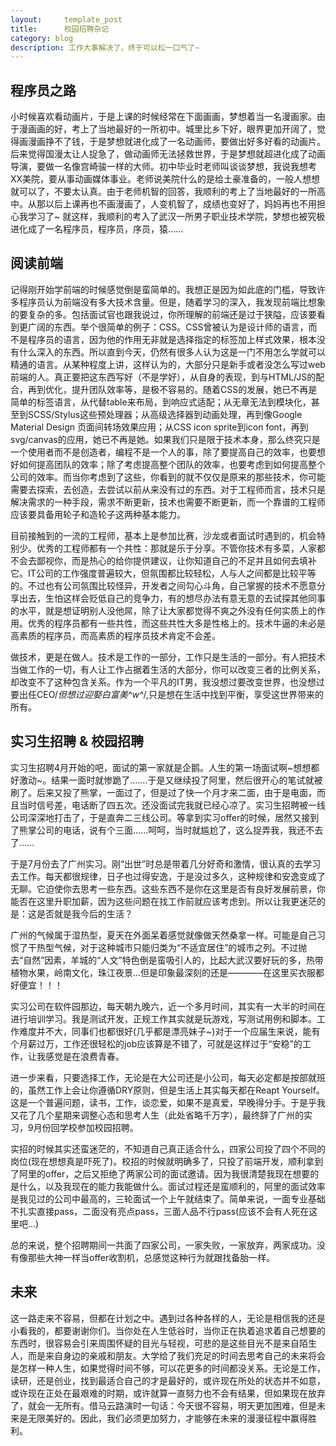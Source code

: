 ```yaml
---
layout:     template_post
title:      校园招聘杂记
category: blog
description: 工作大事解决了，终于可以松一口气了~
---
```


## 程序员之路

小时候喜欢看动画片，于是上课的时候经常在下面画画，梦想着当一名漫画家。由于漫画画的好，考上了当地最好的一所初中。城里比乡下好，眼界更加开阔了，觉得画漫画挣不了钱，于是梦想就进化成了一名动画师，要做出好多好看的动画片。后来觉得国漫太让人捉急了，做动画师无法拯救世界，于是梦想就超进化成了动画导演，要做一名像宫崎骏一样的大师。初中毕业时老师叫谈谈梦想，我说我想考XX美院，要从事动画媒体事业。老师说美院什么的是给土豪准备的，一般人想想就可以了，不要太认真。由于老师机智的回答，我顺利的考上了当地最好的一所高中。从那以后上课再也不画漫画了，人变机智了，成绩也变好了，妈妈再也不用担心我学习了~ 就这样，我顺利的考入了武汉一所男子职业技术学院，梦想也被究极进化成了一名程序员，程序员，序员，猿......

## 阅读前端

记得刚开始学前端的时候感觉倒是蛮简单的。我想正是因为如此底的门槛，导致许多程序员认为前端没有多大技术含量。但是，随着学习的深入，我发现前端比想象的要复杂的多。包括面试官也跟我说过，你所理解的前端还是过于狭隘，应该要看到更广阔的东西。举个很简单的例子：CSS。CSS曾被认为是设计师的语言，而不是程序员的语言，因为他的作用无非就是选择指定的标签加上样式效果，根本没有什么深入的东西。所以直到今天，仍然有很多人认为这是一门不用怎么学就可以精通的语言。从某种程度上讲，这样认为的，大部分只是新手或者没怎么写过web前端的人。真正要把这东西写好（不是学好），从自身的表现，到与HTML/JS的配合，再到优化，提升团队效率等，是极不容易的。随着CSS的发展，她已不再是简单的标签语言，从代替table来布局，到响应式适配；从无章无法到模块化，甚至到SCSS/Stylus这些预处理器；从高级选择器到动画处理，再到像Google Material Design 页面间转场效果应用；从CSS icon sprite到icon font，再到svg/canvas的应用，她已不再是她。如果我们只是限于技术本身，那么终究只是一个使用者而不是创造者，编程不是一个人的事，除了要提高自己的效率，也要想好如何提高团队的效率；除了考虑提高整个团队的效率，也要考虑到如何提高整个公司的效率。而当你考虑到了这些，你看到的就不仅仅是原来的那些技术，你可能需要去探索，去创造，去尝试以前从来没有过的东西。对于工程师而言，技术只是解决需求的一种手段，需求不断更新，技术也需要不断更新，而一个靠谱的工程师应该要具备用轮子和造轮子这两种基本能力。

目前接触到的一流的工程师，基本上是参加比赛，沙龙或者面试时遇到的，机会特别少。优秀的工程师都有一个共性：那就是乐于分享。不管你技术有多菜，人家都不会去鄙视你，而是热心的给你提供建议，让你知道自己的不足并且如何去填补它。IT公司的工作强度普遍较大，但氛围都比较轻松，人与人之间都是比较平等的。不过也有公司氛围比较怪异，开发者之间勾心斗角，自己掌握的技术不愿意分享出去，生怕这样会贬低自己的竞争力，有的想尽办法有意无意的去试探其他同事的水平，就是想证明别人没他屌，除了让大家都觉得不爽之外没有任何实质上的作用。优秀的程序员都有一些共性，而这些共性大多是性格上的。技术牛逼的未必是高素质的程序员，而高素质的程序员技术肯定不会差。

做技术，更是在做人。技术是工作的一部分，工作只是生活的一部分。有人把技术当做工作的一切，有人让工作占据着生活的大部分，你可以改变三者的比例关系，却改变不了这种包含关系。作为一个平凡的IT男，我没想过要改变世界，也没想过要出任CEO/*但想过迎娶白富美^w^*/,只是想在生活中找到平衡，享受这世界带来的所有。

## 实习生招聘 & 校园招聘

实习生招聘4月开始的吧，面试的第一家就是企鹅。人生的第一场面试啊~想想都好激动~。结果一面时就惨跪了…….于是又继续投了阿里，然后很开心的笔试就被刷了。后来又投了熊掌，一面过了，但是过了快一个月才来二面，由于是电面，而且当时信号差，电话断了四五次。还没面试完我就已经心凉了。实习生招聘被一线公司深深地打击了，于是直奔二三线公司。等拿到实习offer的时候，居然又接到了熊掌公司的电话，说有个三面......呵呵，当时就尴尬了，这么捉弄我，我还不去了……

于是7月份去了广州实习。刚“出世”时总是带着几分好奇和激情，很认真的去学习去工作。每天都很规律，日子也过得安逸，于是没过多久，这种规律和安逸变成了无聊。它迫使你去思考一些东西。这些东西不是你在这里是否有良好发展前景，你能否在这里升职加薪，因为这些问题在找工作前就应该考虑到。所以让我更迷茫的是：这是否就是我今后的生活？

广州的气候属于湿热型，夏天在外面呆着感觉就像做天然桑拿一样。可能是自己习惯了干热型气候，对于这种城市只能归类为“不适宜居住”的城市之列。不过抛去“自然”因素，羊城的“人文”特色倒是蛮吸引人的，比起大武汉要好玩的多，热带植物水果，岭南文化，珠江夜景...但是印象最深刻的还是————在这里买衣服都好便宜！！！

实习公司在软件园那边，每天朝九晚六，近一个多月时间，其实有一大半的时间在进行培训学习。我是测试开发，正规工作其实就是玩游戏，写测试用例和脚本。工作难度并不大，同事们也都很好(几乎都是漂亮妹子~)对于一个应届生来说，能有个月薪过万，工作还很轻松的job应该算是不错了，可就是这样过于“安稳”的工作，让我感觉是在浪费青春。

进一步来看，只要选择工作，无论是在大公司还是小公司，每天必定都是按部就班的，虽然工作上会让你遵循DRY原则，但是生活上其实每天都在Reapt Yourself。这是一个普遍问题，读书，工作，谈恋爱，如果不是真爱，早晚得分手。于是乎我又花了几个星期来调整心态和思考人生（此处省略千万字），最终辞了广州的实习，9月份回学校参加校园招聘。

实招的时候其实还蛮迷茫的，不知道自己真正适合什么，四家公司投了四个不同的岗位(现在想想真是吓死了)。校招的时候就明确多了，只投了前端开发，顺利拿到了阿里的offer，之后又拒绝了两家公司的面试邀请。因为我很清楚我现在想要的是什么，以及我现在的能力我能做什么。面试过程还是蛮顺利的，阿里的面试效率是我见过的公司中最高的，三轮面试一个上午就结束了。简单来说，一面专业基础不扎实直接pass，二面没有亮点pass，三面人品不行pass(应该不会有人死在这里吧...)

总的来说，整个招聘期间一共面了四家公司，一家失败，一家放弃，两家成功。没有像那些大神一样当offer收割机，总感觉这种行为就跟找备胎一样。

## 未来

这一路走来不容易，但都在计划之中。遇到过各种各样的人，无论是相信我的还是小看我的，都要谢谢你们。当你处在人生低谷时，当你正在执着追求着自己想要的东西时，很容易会引来周围怀疑的目光与轻视，可悲的是这些目光不是来自陌生人，而是来自身边的亲戚和朋友。大学给了我们充足的时间去思考自己的未来将会是怎样一种人生，如果觉得时间不够，可以花更多的时间都没关系。无论是工作，读研，还是创业，找到最适合自己的才是最好的，或许现在所处的状态并不如意，或许现在正处在最艰难的时期，或许就算一直努力也不会有结果，但如果现在放弃了，就会一无所有。借马云路演时一句话：今天很不容易，明天更加困难，但是未来是无限美好的。因此，我们必须更加努力，才能够在未来的漫漫征程中赢得胜利。